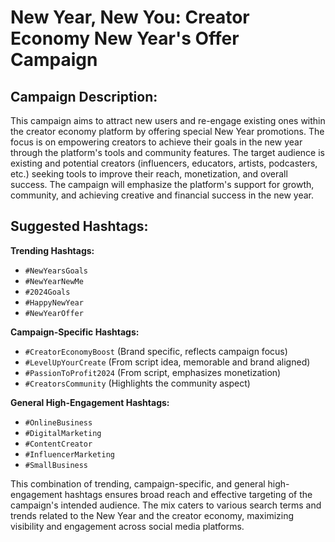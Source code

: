 # New Year, New You: Creator Economy New Year's Offer Campaign

## Campaign Description:

This campaign aims to attract new users and re-engage existing ones within the creator economy platform by offering special New Year promotions. The focus is on empowering creators to achieve their goals in the new year through the platform's tools and community features.  The target audience is existing and potential creators (influencers, educators, artists, podcasters, etc.) seeking tools to improve their reach, monetization, and overall success. The campaign will emphasize the platform's support for growth, community, and achieving creative and financial success in the new year.

## Suggested Hashtags:

**Trending Hashtags:**

*   `#NewYearsGoals`
*   `#NewYearNewMe`
*   `#2024Goals`
*   `#HappyNewYear`
*   `#NewYearOffer`


**Campaign-Specific Hashtags:**

*   `#CreatorEconomyBoost` (Brand specific, reflects campaign focus)
*   `#LevelUpYourCreate` (From script idea, memorable and brand aligned)
*   `#PassionToProfit2024` (From script, emphasizes monetization)
*   `#CreatorsCommunity` (Highlights the community aspect)


**General High-Engagement Hashtags:**

*   `#OnlineBusiness`
*   `#DigitalMarketing`
*   `#ContentCreator`
*   `#InfluencerMarketing`
*   `#SmallBusiness`

This combination of trending, campaign-specific, and general high-engagement hashtags ensures broad reach and effective targeting of the campaign's intended audience.  The mix caters to various search terms and trends related to the New Year and the creator economy, maximizing visibility and engagement across social media platforms.